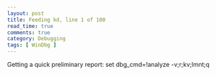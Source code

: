 ```yaml
---
layout: post
title: Feeding kd, line 1 of 100
read_time: true  
comments: true
category: Debugging 
tags: [ WinDbg ] 
---
```


Getting a quick preliminary report: set dbg_cmd=!analyze -v;r;kv;lmnt;q
